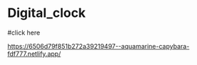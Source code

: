 # Digital_clock
#click here

https://6506d79f851b272a39219497--aquamarine-capybara-fdf777.netlify.app/
